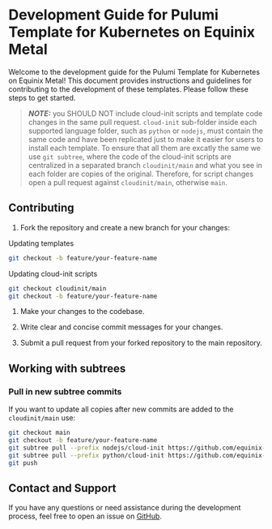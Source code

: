 # Development Guide for Pulumi Template for Kubernetes on Equinix Metal

Welcome to the development guide for the Pulumi Template for Kubernetes on Equinix Metal! This document provides instructions and guidelines for contributing to the development of these templates. Please follow these steps to get started.

> **_NOTE:_** you SHOULD NOT include cloud-init scripts and template code changes in the same pull request. `cloud-init` sub-folder inside each supported language folder, such as `python` or `nodejs`, must contain the same code and have been replicated just to make it easier for users to install each template. To ensure that all them are excatly the same we use `git subtree`, where the code of the cloud-init scripts are centralized in a separated branch `cloudinit/main` and what you see in each folder are copies of the original. Therefore, for script changes open a pull request against `cloudinit/main`, otherwise `main`.

## Contributing

1. Fork the repository and create a new branch for your changes:

Updating templates

```bash
git checkout -b feature/your-feature-name
```

Updating cloud-init scripts

```bash
git checkout cloudinit/main
git checkout -b feature/your-feature-name
```

1. Make your changes to the codebase.

2. Write clear and concise commit messages for your changes.

3. Submit a pull request from your forked repository to the main repository.

## Working with subtrees

### Pull in new subtree commits

If you want to update all copies after new commits are added to the `cloudinit/main` use:

```bash
git checkout main
git checkout -b feature/your-feature-name
git subtree pull --prefix nodejs/cloud-init https://github.com/equinix-labs/pulumi-equinix-kubernetes-cluster cloudinit/main --squash
git subtree pull --prefix python/cloud-init https://github.com/equinix-labs/pulumi-equinix-kubernetes-cluster cloudinit/main --squash
git push
```

## Contact and Support

If you have any questions or need assistance during the development process, feel free to open an issue on [GitHub](https://github.com/equinix-labs/pulumi-equinix-kubernetes-cluster/issues/new/choose).